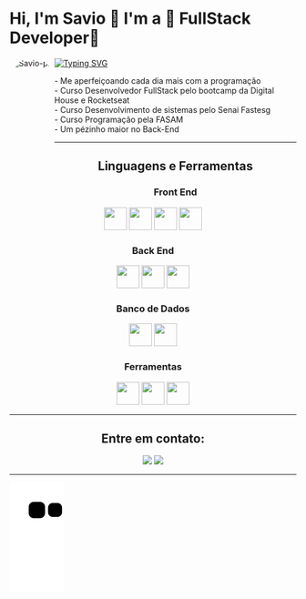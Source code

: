 # Hi, I'm Savio 👋 I'm a 🚀 FullStack Developer🚀

<img align="left" alt="Savio-pic" height="250" style="border-radius:50px;" src="https://user-images.githubusercontent.com/29306697/207935913-3fdaa586-278f-4137-8b18-66a83c63c2bb.jpg">

[![Typing SVG](https://readme-typing-svg.demolab.com?font=Fira+Code&pause=1000&color=00FA9A&center=true&vCenter=true&width=500&lines=Programmers+can+create+new+World+in+code)](https://git.io/typing-svg)


<div>
- Me aperfeiçoando cada dia mais com a programação <br>
- Curso Desenvolvedor FullStack pelo bootcamp da Digital House e Rocketseat <br>
- Curso Desenvolvimento de sistemas pelo Senai Fastesg <br>
- Curso Programação pela FASAM <br>
- Um pézinho maior no Back-End  <br>
</div>
  
***************

<h2 align="center">Linguagens e Ferramentas</h2>
  <h3 align="center">Front End</h3>
  <p align="center">
    <img height="40" width="40" src="https://cdn.simpleicons.org/css3/1C6B94" /> 
    <img height="40" width="40" src="https://cdn.simpleicons.org/html5/1C6B94"/> 
    <img height="40" width="40" src="https://cdn.simpleicons.org/javascript/1C6B94"/> 
    <img height="40" width="40" src="https://cdn.simpleicons.org/angular/1C6B94"/>  
  </p>
  
  <h3 align="center">Back End</h3>
  <p align="center">
    <img height="40" width="40" src="https://cdn.simpleicons.org/java/1C6B94"/>
    <img height="40" width="40" src="https://cdn.simpleicons.org/nodedotjs/1C6B94"/>
    <img height="40" width="40" src="https://cdn.simpleicons.org/typescript/1C6B94"/> 
  </p>
  
  <h3 align="center">Banco de Dados</h3>
  <p align="center">
    <img height="40" width="40" src="https://cdn.simpleicons.org/postgresql/1C6B94"/>
    <img height="40" width="40" src="https://cdn.simpleicons.org/mysql/1C6B94"/> 
  </p>
  
  <h3 align="center">Ferramentas</h3>
  <p align="center">
    <img height="40" width="40" src="https://cdn.simpleicons.org/jira/1C6B94"/>    
    <img height="40" width="40" src="https://cdn.simpleicons.org/intellij/1C6B94"/>    
    <img height="40" width="40" src="https://cdn.simpleicons.org/github/1C6B94"/> 
  </p>


***************

<h2 align="center">Entre em contato:</h2>
<p align="center">
<a href = "mailto:savio.nascimento.gomes@gmail.com"><img src="https://img.shields.io/badge/Gmail-1C6B94?style=for-the-badge&logo=gmail&logoColor=white" target=" _blank"></a>
<a href="https://www.linkedin.com/in/savio-nascimento-gomes/" target="_blank"><img src="https://img.shields.io/badge/-LinkedIn-1C6B94?style=for-the-badge&logo=linkedin&logoColor=white" target="_blank"></a>
</p>


   
***************

  
  
  
  
  

  
  ![Snake animation](https://github.com/Leticia-Pinheiro/Leticia-Pinheiro/blob/output/github-contribution-grid-snake.svg)
 

